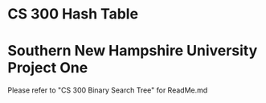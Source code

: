 # CS 300 Hash Table
# Southern New Hampshire University Project One

Please refer to "CS 300 Binary Search Tree" for ReadMe.md
